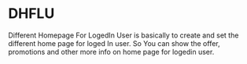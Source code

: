 DHFLU
=====

Different Homepage For LogedIn User  is basically to create and set the different home page for loged In user. So You can show the offer, promotions and other more info on home page for logedin user.

